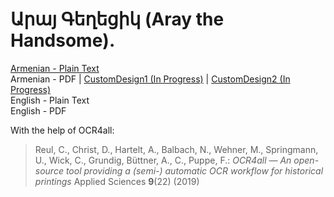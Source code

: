 # Արայ Գեղեցիկ (Aray the Handsome).

[Armenian - Plain Text](full-text-armenian.md)  
Armenian - PDF | [CustomDesign1 (In Progress)](https://cdn.solaranamnesis.com/AlexanderMatikian/matikian_ara_1930_armenian_custom01.pdf) | [CustomDesign2 (In Progress)](https://cdn.solaranamnesis.com/AlexanderMatikian/matikian_ara_1930_armenian_custom02.pdf)  
English - Plain Text  
English - PDF  

With the help of OCR4all:

> Reul, C., Christ, D., Hartelt, A., Balbach, N., Wehner, M., Springmann, U., Wick, C., Grundig, Büttner, A., C., Puppe, F.: *OCR4all — An open-source tool providing a (semi-) automatic OCR workflow for historical printings* Applied Sciences **9**(22) (2019)
